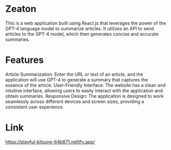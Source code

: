 # Zeaton
This is a web application built using React.js that leverages the power of the GPT-4 language model to summarize articles. It utilizes an API to send articles to the GPT-4 model, which then generates concise and accurate summaries.

# Features
Article Summarization: Enter the URL or text of an article, and the application will use GPT-4 to generate a summary that captures the essence of the article.
User-Friendly Interface: The website has a clean and intuitive interface, allowing users to easily interact with the application and obtain summaries.
Responsive Design: The application is designed to work seamlessly across different devices and screen sizes, providing a consistent user experience.
# Link 
https://playful-kitsune-64b871.netlify.app/
